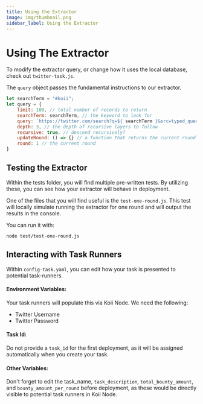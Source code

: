 ```yaml
---
title: Using the Extractor
image: img/thumbnail.png
sidebar_label: Using the Extractor
---
```


# Using The Extractor

To modify the extractor query, or change how it uses the local database, check out `twitter-task.js`.

The `query` object passes the fundamental instructions to our extractor.

```js
let searchTerm = "#koii";
let query = {
    limit: 100, // total number of records to return
    searchTerm: searchTerm, // the keyword to look for
    query: `https://twitter.com/search?q=${ searchTerm }&src=typed_query`, // the query string (including said keyword)
    depth: 3, // the depth of recursive layers to follow
    recursive: true, // descend recursively?
    updateRound: () => {} // a function that returns the current round
    round: 1 // the current round
}
```

## Testing the Extractor

Within the tests folder, you will find multiple pre-written tests. By utilizing these, you can see how your extractor will behave in deployment.

One of the files that you will find useful is the `test-one-round.js`. This test will locally simulate running the extractor for one round and will output the results in the console.

You can run it with:

`node test/test-one-round.js`

## Interacting with Task Runners

Within `config-task.yaml`, you can edit how your task is presented to potential task-runners.

#### Environment Variables:

Your task runners will populate this via Koii Node. We need the following:

- Twitter Username
- Twitter Password


#### Task Id:

Do not provide a `task_id` for the first deployment, as it will be assigned automatically when you create your task.


#### Other Variables:

Don't forget to edit the task_name, `task_description`, `total_bounty_amount`, and `bounty_amount_per_round` before deployment, as these would be directly visible to potential task runners in Koii Node.
